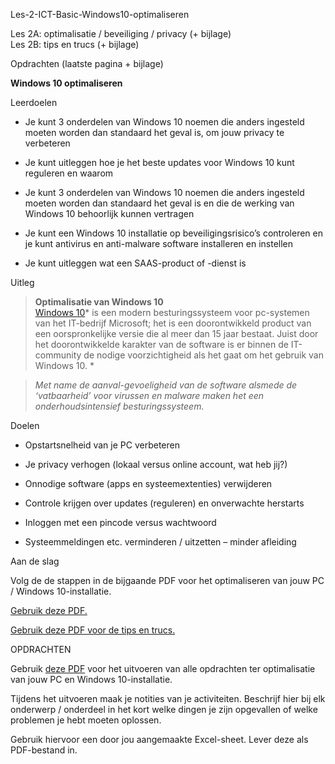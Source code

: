 Les-2-ICT-Basic-Windows10-optimaliseren

Les 2A: optimalisatie / beveiliging / privacy (+ bijlage)  
Les 2B: tips en trucs (+ bijlage)  


Opdrachten (laatste pagina + bijlage)

**Windows 10 optimaliseren**

Leerdoelen  


-   Je kunt 3 onderdelen van Windows 10 noemen die anders ingesteld moeten
    worden dan standaard het geval is, om jouw privacy te verbeteren

-   Je kunt uitleggen hoe je het beste updates voor Windows 10 kunt reguleren en
    waarom

-   Je kunt 3 onderdelen van Windows 10 noemen die anders ingesteld moeten
    worden dan standaard het geval is en die de werking van Windows 10
    behoorlijk kunnen vertragen

-   Je kunt een Windows 10 installatie op beveiligingsrisico’s controleren en je
    kunt antivirus en anti-malware software installeren en instellen

-   Je kunt uitleggen wat een SAAS-product of -dienst is

Uitleg  


>   **Optimalisatie van Windows 10**  
>   [Windows 10](https://nl.wikipedia.org/wiki/Windows_10)* is een modern
>   besturingssysteem voor pc-systemen van het IT-bedrijf Microsoft; het is een
>   doorontwikkeld product van een oorspronkelijke versie die al meer dan 15
>   jaar bestaat. Juist door het doorontwikkelde karakter van de software is er
>   binnen de IT-community de nodige voorzichtigheid als het gaat om het gebruik
>   van Windows 10. *

>   *Met name de aanval-gevoeligheid van de software alsmede de ‘vatbaarheid’
>   voor virussen en malware maken het een onderhoudsintensief
>   besturingssysteem.*

Doelen

-   Opstartsnelheid van je PC verbeteren

-   Je privacy verhogen (lokaal versus online account, wat heb jij?)

-   Onnodige software (apps en systeemextenties) verwijderen

-   Controle krijgen over updates (reguleren) en onverwachte herstarts

-   Inloggen met een pincode versus wachtwoord

-   Systeemmeldingen etc. verminderen / uitzetten – minder afleiding

Aan de slag  
  
Volg de de stappen in de bijgaande PDF voor het optimaliseren van jouw PC /
Windows 10-installatie.

[Gebruik deze PDF.](LES-2A-BasicIT-Windows10-optimalisatie.pdf)  
  
[Gebruik deze PDF voor de tips en
trucs.](../%20Basic-IT/Les-2B-BasicIT-Windows10-optimalisatie/Les-2B-BasicIT-W10optimalisatie2.pdf)

OPDRACHTEN

Gebruik [deze PDF](Opdrachten-BasicIT-Les2.pdf) voor het uitvoeren van alle
opdrachten ter optimalisatie van jouw PC en Windows 10-installatie.

Tijdens het uitvoeren maak je notities van je activiteiten. Beschrijf hier bij
elk onderwerp / onderdeel in het kort welke dingen je zijn opgevallen of welke
problemen je hebt moeten oplossen.

Gebruik hiervoor een door jou aangemaakte Excel-sheet. Lever deze als
PDF-bestand in.
